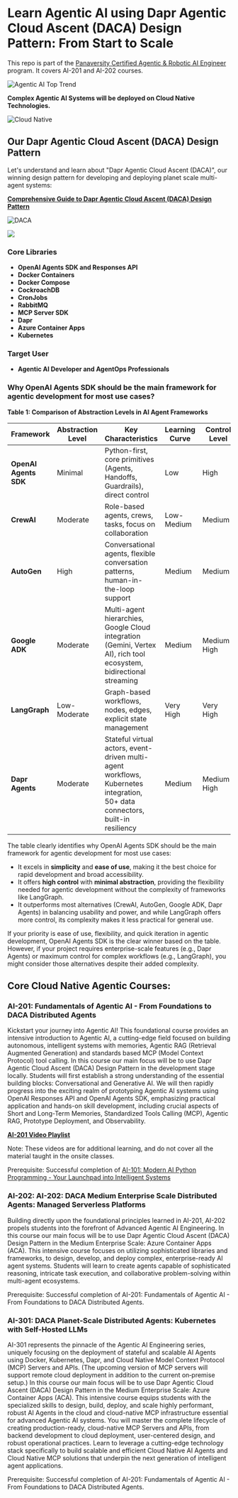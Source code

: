 # Learn Agentic AI using Dapr Agentic Cloud Ascent (DACA) Design Pattern: From Start to Scale

This repo is part of the [Panaversity Certified Agentic & Robotic AI Engineer](https://docs.google.com/document/d/15usu1hkrrRLRjcq_3nCTT-0ljEcgiC44iSdvdqrCprk/edit?usp=sharing) program. It covers AI-201 and AI-202 courses.

![Agentic AI Top Trend](./toptrend.webp)

**Complex Agentic AI Systems will be deployed on Cloud Native Technologies.**

![Cloud Native](./cloud-native-platforms-market-size.webp)

## Our Dapr Agentic Cloud Ascent (DACA) Design Pattern

Let's understand and learn about "Dapr Agentic Cloud Ascent (DACA)", our winning design pattern for developing and deploying planet scale multi-agent systems:

**[Comprehensive Guide to Dapr Agentic Cloud Ascent (DACA) Design Pattern](https://github.com/panaversity/learn-agentic-ai/blob/main/comprehensive_guide_daca.md)**

![DACA](./architecture1.png)

![](./ascent.png)


### Core Libraries
- **OpenAI Agents SDK and Responses API**
- **Docker Containers**
- **Docker Compose**
- **CockroachDB**
- **CronJobs**
- **RabbitMQ**
- **MCP Server SDK**
- **Dapr**
- **Azure Container Apps**
- **Kubernetes**

### Target User
- **Agentic AI Developer and AgentOps Professionals**

### Why OpenAI Agents SDK should be the main framework for agentic development for most use cases?

**Table 1: Comparison of Abstraction Levels in AI Agent Frameworks**

| **Framework**         | **Abstraction Level** | **Key Characteristics**                                                                 | **Learning Curve** | **Control Level** | **Simplicity** |
|-----------------------|-----------------------|-----------------------------------------------------------------------------------------|--------------------|-------------------|----------------|
| **OpenAI Agents SDK** | Minimal              | Python-first, core primitives (Agents, Handoffs, Guardrails), direct control           | Low               | High             | High           |
| **CrewAI**            | Moderate             | Role-based agents, crews, tasks, focus on collaboration                                | Low-Medium        | Medium           | Medium         |
| **AutoGen**           | High                 | Conversational agents, flexible conversation patterns, human-in-the-loop support       | Medium            | Medium           | Medium         |
| **Google ADK**        | Moderate             | Multi-agent hierarchies, Google Cloud integration (Gemini, Vertex AI), rich tool ecosystem, bidirectional streaming | Medium            | Medium-High      | Medium         |
| **LangGraph**         | Low-Moderate         | Graph-based workflows, nodes, edges, explicit state management                        | Very High         | Very High        | Low            |
| **Dapr Agents**       | Moderate             | Stateful virtual actors, event-driven multi-agent workflows, Kubernetes integration, 50+ data connectors, built-in resiliency | Medium            | Medium-High      | Medium         |


The table clearly identifies why OpenAI Agents SDK should be the main framework for agentic development for most use cases:
- It excels in **simplicity** and **ease of use**, making it the best choice for rapid development and broad accessibility.
- It offers **high control** with **minimal abstraction**, providing the flexibility needed for agentic development without the complexity of frameworks like LangGraph.
- It outperforms most alternatives (CrewAI, AutoGen, Google ADK, Dapr Agents) in balancing usability and power, and while LangGraph offers more control, its complexity makes it less practical for general use.

If your priority is ease of use, flexibility, and quick iteration in agentic development, OpenAI Agents SDK is the clear winner based on the table. However, if your project requires enterprise-scale features (e.g., Dapr Agents) or maximum control for complex workflows (e.g., LangGraph), you might consider those alternatives despite their added complexity. 

## Core Cloud Native Agentic Courses:

### AI-201:  Fundamentals of Agentic AI -  From Foundations to DACA Distributed Agents
Kickstart your journey into Agentic AI! This foundational course provides an intensive introduction to Agentic AI, a cutting-edge field focused on building autonomous, intelligent systems with memories, Agentic RAG (Retrieval Augmented Generation) and standards based MCP (Model Context Protocol) tool calling. In this course our main focus will be to use Dapr Agentic Cloud Ascent (DACA) Design Pattern in the development stage locally. Students will first establish a strong understanding of the essential building blocks: Conversational and Generative AI. We will then rapidly progress into the exciting realm of prototyping Agentic AI systems using OpenAI Responses API and OpenAI Agents SDK, emphasizing practical application and hands-on skill development, including crucial aspects of Short and Long-Term Memories, Standardized Tools Calling (MCP), Agentic RAG, Prototype Deployment, and Observability. 


**[AI-201 Video Playlist](https://www.youtube.com/playlist?list=PL0vKVrkG4hWovpr0FX6Gs-06hfsPDEUe6)**

Note: These videos are for additional learning, and do not cover all the material taught in the onsite classes.

Prerequisite: Successful completion of [AI-101: Modern AI Python Programming - Your Launchpad into Intelligent Systems](https://github.com/panaversity/learn-modern-ai-python)

### AI-202: AI-202: DACA Medium Enterprise Scale Distributed Agents: Managed Serverless Platforms
Building directly upon the foundational principles learned in AI-201, AI-202 propels students into the forefront of Advanced Agentic AI Engineering. In this course our main focus will be to use Dapr Agentic Cloud Ascent (DACA) Design Pattern in the Medium Enterprise Scale: Azure Container Apps (ACA). This intensive course focuses on utilizing sophisticated libraries and frameworks, to design, develop, and deploy complex, enterprise-ready AI agent systems. Students will learn to create agents capable of sophisticated reasoning, intricate task execution, and collaborative problem-solving within multi-agent ecosystems.

Prerequisite: Successful completion of AI-201:  Fundamentals of Agentic AI -  From Foundations to DACA Distributed Agents.

### AI-301: DACA Planet-Scale Distributed Agents: Kubernetes with Self-Hosted LLMs
AI-301 represents the pinnacle of the Agentic AI Engineering series, uniquely focusing on the deployment of stateful and scalable AI Agents using Docker, Kubernetes, Dapr, and Cloud Native Model Context Protocol (MCP) Servers and APIs. (The upcoming version of MCP servers will support remote cloud deployment in addition to the current on‑premise setup.) In this course our main focus will be to use Dapr Agentic Cloud Ascent (DACA) Design Pattern in the Medium Enterprise Scale: Azure Container Apps (ACA). 
This intensive course equips students with the specialized skills to design, build, deploy, and scale highly performant, robust AI Agents in the cloud and cloud-native MCP infrastructure essential for advanced Agentic AI systems. You will master the complete lifecycle of creating production-ready, cloud-native MCP Servers and APIs, from backend development to cloud deployment, user-centered design, and robust operational practices. Learn to leverage a cutting-edge technology stack specifically to build scalable and efficient Cloud Native AI Agents and Cloud Native MCP solutions that underpin the next generation of intelligent agent applications.

Prerequisite: Successful completion of AI-201:  Fundamentals of Agentic AI -  From Foundations to DACA Distributed Agents.







